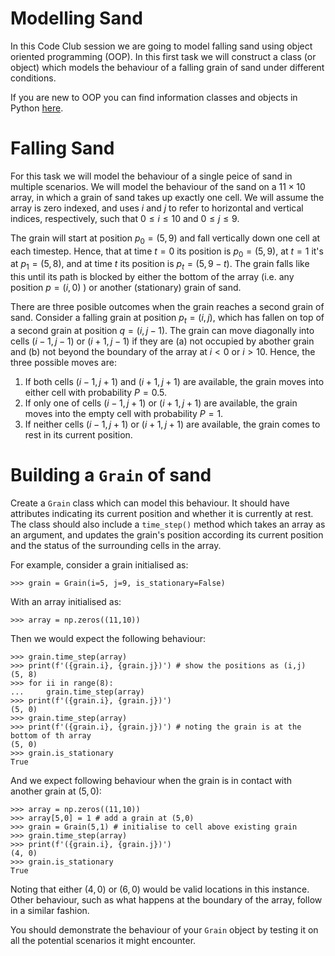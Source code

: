 # Modelling Sand
In this Code Club session we are going to model falling sand using object oriented programming (OOP). In this first task we will construct a class (or object) which models the behaviour of a falling grain of sand under different conditions. 

If you are new to OOP you can find information classes and objects in Python [here](https://www.geeksforgeeks.org/python-classes-and-objects/).

# Falling Sand
For this task we will model the behaviour of a single peice of sand in multiple scenarios. We will model the behaviour of the sand on a $11\times 10$ array, in which a grain of sand takes up exactly one cell. We will assume the array is zero indexed, and uses $i$ and $j$ to refer to horizontal and vertical indices, respectively, such that $0\leq i \leq 10$ and $0 \leq j \leq 9$. 

The grain will start at position $p_0 = (5,9)$ and fall vertically down one cell at each timestep. Hence, that at time $t=0$ its position is $p_0=(5,9)$, at $t=1$ it's at $p_1 = (5,8)$, and at time $t$ its position is $p_t = (5, 9-t)$. The grain falls like this until its path is blocked by either the bottom of the array (i.e. any position $p=(i,0)$ ) or another (stationary) grain of sand.

There are three posible outcomes when the grain reaches a second grain of sand. Consider a falling grain at position $p_t=(i,j)$, which has fallen on top of a second grain at position $q=(i,j-1)$. The grain can move diagonally into cells $(i-1,j-1)$ or $(i+1,j-1)$ if they are (a) not occupied by abother grain and (b) not beyond the boundary of the array at $i<0$ or $i>10$. Hence, the three possible moves are:

1. If both cells $(i-1, j+1)$ and $(i+1, j+1)$ are available, the grain moves into either cell with probability $P=0.5$.
2. If only one of cells $(i-1, j+1)$ or $(i+1, j+1)$ are available, the grain moves into the empty cell with probability $P=1$.
3. If neither cells $(i-1, j+1)$ or $(i+1, j+1)$ are available, the grain comes to rest in its current position.

# Building a `Grain` of sand
Create a `Grain` class which can model this behaviour. It should have attributes indicating its current position and whether it is currently at rest. The class should also include a `time_step()` method which takes an array as an argument, and updates the grain's position according its current position and the status of the surrounding cells in the array.

For example, consider a grain initialised as:

`>>> grain = Grain(i=5, j=9, is_stationary=False)`

With an array initialised as:

`>>> array = np.zeros((11,10))`

Then we would expect the following behaviour:
```
>>> grain.time_step(array)
>>> print(f'({grain.i}, {grain.j})') # show the positions as (i,j)
(5, 8)
>>> for ii in range(8):
...     grain.time_step(array)
>>> print(f'({grain.i}, {grain.j})')
(5, 0)
>>> grain.time_step(array)
>>> print(f'({grain.i}, {grain.j})') # noting the grain is at the bottom of th array
(5, 0)
>>> grain.is_stationary
True
```

And we expect following behaviour when the grain is in contact with another grain at $(5,0)$:
```
>>> array = np.zeros((11,10))
>>> array[5,0] = 1 # add a grain at (5,0)
>>> grain = Grain(5,1) # initialise to cell above existing grain
>>> grain.time_step(array)
>>> print(f'({grain.i}, {grain.j})')
(4, 0)
>>> grain.is_stationary
True
```
Noting that either $(4,0)$ or $(6,0)$ would be valid locations in this instance. Other behaviour, such as what happens at the boundary of the array, follow in a similar fashion.

You should demonstrate the behaviour of your `Grain` object by testing it on all the potential scenarios it might encounter.
